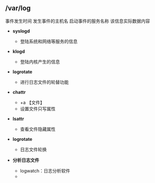 ## /var/log
事件发生时间
发生事件的主机名
启动事件的服务名称
该信息实际数据内容
- **syslogd**
	- 登陆系统和网络等服务的信息
- **klogd**
	- 登陆内核产生的信息
- **logrotate**
	- 进行日志文件的轮替功能
- **chattr**
	- +a 【文件】
	- 设置文件只写属性
- **lsattr**
	- 查看文件隐藏属性

- **logrotate**
	- 日志文件轮换

- **分析日志文件**
	- logwatch：日志分析软件
	- 
<!--stackedit_data:
eyJoaXN0b3J5IjpbLTEyNTg0MjQyODYsLTUzMjMyNjkyNCwxNj
g0MTg0MjIyLDEyOTQ4OTkwNDYsMTA2NTEwNDEzNiwxOTM4Nzc1
NDQ2XX0=
-->